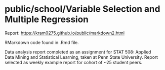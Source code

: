 # public/school/Variable Selection and Multiple Regression

Report: https://kram0275.github.io/public/markdown2.html

RMarkdown code found in .Rmd file.

Data analysis report completed as an assignment for STAT 508: Applied Data Mining and Statistical Learning, taken at Penn State University. Report selected as weekly example report for cohort of ~25 student peers.
